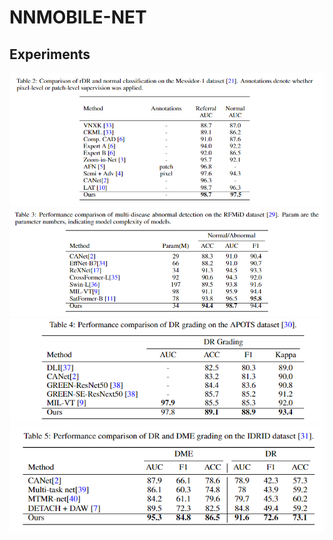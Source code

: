 # NNMOBILE-NET



## Experiments
<img src="image/table1.png"/>

<img src="image/table2.png"/>

<img src="image/table3.png"/>

<img src="image/table4.png"/>
